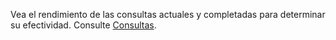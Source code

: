 Vea el rendimiento de las consultas actuales y completadas para determinar su efectividad. Consulte [Consultas](ajr1640280560519.md).
